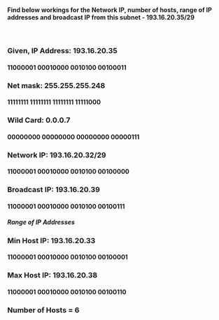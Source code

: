 #### Find below workings for the Network IP, number of hosts, range of IP addresses and broadcast IP from this subnet - 193.16.20.35/29

<br>

### Given, IP Address:  193.16.20.35
#### 11000001   00010000   0010100   00100011

### Net mask:    255.255.255.248
#### 11111111   11111111   11111111   11111000

### Wild Card:      0.0.0.7
#### 00000000   00000000   00000000   00000111

### Network IP:     193.16.20.32/29
#### 11000001   00010000   0010100   00100000

### Broadcast IP:      193.16.20.39
#### 11000001   00010000   0010100   00100111

##### Range of IP Addresses
### Min Host IP:     193.16.20.33
#### 11000001   00010000   0010100   00100001

### Max Host IP:     193.16.20.38
#### 11000001   00010000   0010100   00100110

### Number of Hosts = 6